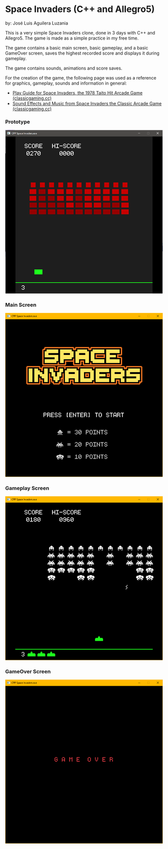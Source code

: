 # Space Invaders (C++ and Allegro5)

by: José Luis Aguilera Luzania

This is a very simple Space Invaders clone, done in 3 days with C++ and Allegro5. The game is made as a simple practice in my free time.

The game contains a basic main screen, basic gameplay, and a basic GameOver screen, saves the highest recorded score and displays it during gameplay.

The game contains sounds, animations and score saves.

For the creation of the game, the following page was used as a reference for graphics, gameplay, sounds and information in general:
- [Play Guide for Space Invaders, the 1978 Taito Hit Arcade Game (classicgaming.cc)](http://www.classicgaming.cc/classics/space-invaders/play-guide)
- [Sound Effects and Music from Space Invaders the Classic Arcade Game (classicgaming.cc)](http://www.classicgaming.cc/classics/space-invaders/sounds)

### Prototype  
![Screenshot](https://github.com/JoseLuis-AL/Cpp-Allegro5-Space-Invaders/blob/main/CPP%20Space%20Invaders/CPP%20Space%20Invaders/Readme%20Images/Prototype%2001.png)

### Main Screen  
![Screenshot](https://github.com/JoseLuis-AL/Cpp-Allegro5-Space-Invaders/blob/main/CPP%20Space%20Invaders/CPP%20Space%20Invaders/Readme%20Images/Main%20Screen.png
)

### Gameplay Screen  
![Screenshot](https://github.com/JoseLuis-AL/Cpp-Allegro5-Space-Invaders/blob/main/CPP%20Space%20Invaders/CPP%20Space%20Invaders/Readme%20Images/Gameplay%2001.png)

### GameOver Screen  
![Screenshot](https://github.com/JoseLuis-AL/Cpp-Allegro5-Space-Invaders/blob/main/CPP%20Space%20Invaders/CPP%20Space%20Invaders/Readme%20Images/GameOver%20Screen.png)
